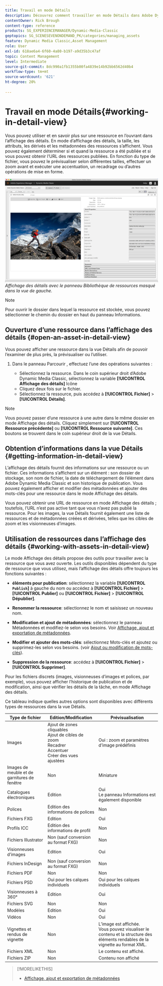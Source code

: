 ```yaml
---
title: Travail en mode Détails
description: Découvrez comment travailler en mode Détails dans Adobe Dynamic Media Classic.
contentOwner: Rick Brough
content-type: reference
products: SG_EXPERIENCEMANAGER/Dynamic-Media-Classic
geptopics: SG_SCENESEVENONDEMAND_PK/categories/managing_assets
feature: Dynamic Media Classic,Asset Management
role: User
exl-id: 618ae6a4-6f60-4a80-b197-a9d35b3c47af
topic: Content Management
level: Intermediate
source-git-commit: 8dc990a1fb1355b00fa4839e14b92bb6562d40b4
workflow-type: tm+mt
source-wordcount: '621'
ht-degree: 20%

---
```


# Travail en mode Détails{#working-in-detail-view}

Vous pouvez utiliser et en savoir plus sur une ressource en l’ouvrant dans l’affichage des détails. En mode d’affichage des détails, la taille, les attributs, les dérivés et les métadonnées des ressources s’affichent. Vous pouvez également déterminer si et quand la ressource a été publiée et si vous pouvez obtenir l’URL des ressources publiées. En fonction du type de fichier, vous pouvez le prévisualiser selon différentes tailles, effectuer un zoom avant et exécuter une accentuation, un recadrage ou d’autres opérations de mise en forme.

<!-- 

Comment Type: remark
Last Modified By: Rick Brough (rbrough@adobe.com)
Last Modified Date: 2018-06-14T13:52:46.623-0400

<p>as_detail_view_popup.png found in Downloads on local in folder "scene7-images"</p>

 -->

![Affichage des détails](/help/using/assets/image_0.img.png)
*Affichage des détails avec le panneau Bibliothèque de ressources masqué dans la vue de gauche.*

>[!NOTE]
>
>Pour ouvrir le dossier dans lequel la ressource est stockée, vous pouvez sélectionner le chemin du dossier en haut du panneau Informations.

## Ouverture d’une ressource dans l’affichage des détails {#open-an-asset-in-detail-view}

Vous pouvez afficher une ressource dans la vue Détails afin de pouvoir l’examiner de plus près, la prévisualiser ou l’utiliser.

1. Dans le panneau Parcourir , effectuez l’une des opérations suivantes :

   * Sélectionnez la ressource. Dans le coin supérieur droit d’Adobe Dynamic Media Classic, sélectionnez la variable **[!UICONTROL Affichage des détails]** Icône
   * Cliquez deux fois sur le fichier.
   * Sélectionnez la ressource, puis accédez à **[!UICONTROL Fichier]** > **[!UICONTROL Détails]**.

>[!NOTE]
>
>Vous pouvez passer d’une ressource à une autre dans le même dossier en mode Affichage des détails. Cliquez simplement sur **[!UICONTROL Ressource précédente]** ou **[!UICONTROL Ressource suivante]**. Ces boutons se trouvent dans le coin supérieur droit de la vue Détails.

## Obtention d’informations dans la vue Détails {#getting-information-in-detail-view}

L’affichage des détails fournit des informations sur une ressource ou un fichier. Ces informations s’affichent sur un élément : son dossier de stockage, son nom de fichier, la date de téléchargement de l’élément dans Adobe Dynamic Media Classic et son historique de publication. Vous pouvez également afficher et modifier des métadonnées et ajouter des mots-clés pour une ressource dans le mode Affichage des détails.

Vous pouvez obtenir une URL de ressource en mode Affichage des détails ; toutefois, l’URL n’est pas active tant que vous n’avez pas publié la ressource. Pour les images, la vue Détails fournit également une liste de ressources et de métadonnées créées et dérivées, telles que les cibles de zoom et les visionneuses d’images.

## Utilisation de ressources dans l’affichage des détails {#working-with-assets-in-detail-view}

Le mode Affichage des détails propose des outils pour travailler avec la ressource que vous avez ouverte. Les outils disponibles dépendent du type de ressource que vous utilisez, mais l’affichage des détails offre toujours les fonctions suivantes :

* **éléments pour publication**: sélectionnez la variable **[!UICONTROL `Publish`]** à gauche du nom ou accédez à **[!UICONTROL Fichier]** > **[!UICONTROL Publier]** ou **[!UICONTROL Fichier]** > **[!UICONTROL Dépublier]**.

* **Renommer la ressource**: sélectionnez le nom et saisissez un nouveau nom.

* **Modification et ajout de métadonnées**: sélectionnez le panneau Métadonnées et modifiez-le selon vos besoins. Voir [Affichage, ajout et exportation de métadonnées](/help/using/viewing-adding-exporting-metadata.md).

* **Modifier et ajouter des mots-clés**: sélectionnez Mots-clés et ajoutez ou supprimez-les selon vos besoins. (voir [Ajout ou modification de mots-clés](/help/using/viewing-adding-exporting-metadata.md)).

* **Suppression de la ressource**: accédez à **[!UICONTROL Fichier]** > **[!UICONTROL Supprimer]**.

Pour les fichiers discrets (images, visionneuses d’images et polices, par exemple), vous pouvez afficher l’historique de publication et de modification, ainsi que vérifier les détails de la tâche, en mode Affichage des détails.

Ce tableau indique quelles autres options sont disponibles avec différents types de ressources dans la vue Détails.

| Type de fichier | Edition/Modification | Prévisualisation |
| --- | --- | --- |
| Images | Ajout de zones cliquables<br>Ajout de cibles de zoom<br>Recadrer<br>Accentuer<br>Créer des vues ajustées | Oui : zoom et paramètres d’image prédéfinis |
| Images de meuble et de garnitures de fenêtre | Non | Miniature |
| Catalogues électroniques | Edition | Oui<br>Le panneau Informations est également disponible |
| Polices | Edition des informations de polices | Non |
| Fichiers FXG | Edition | Oui |
| Profils ICC | Edition des informations de profil | Non |
| Fichiers Illustrator | Non (sauf conversion au format FXG) | Non |
| Visionneuses d’images | Edition | Oui |
| Fichiers InDesign | Non (sauf conversion au format FXG) | Non |
| Fichiers PDF | Non | Non |
| Fichiers PSD | Oui pour les calques individuels | Oui pour les calques individuels |
| Visionneuses à 360° | Edition | Oui |
| Fichiers SVG | Non | Non |
| Modèles | Edition | Oui |
| Vidéos | Non | Oui |
| Vignettes et rendus de vignette | Non | L’image est affichée.<br>Vous pouvez visualiser le contenu et la structure des éléments rendables de la vignette au format XML. |
| Fichiers XML | Non | Le contenu est affiché. |
| Fichiers ZIP | Non | Contenu non affiché |

>[!MORELIKETHIS]
>
>* [Affichage, ajout et exportation de métadonnées](viewing-adding-exporting-metadata.md#viewing_adding_and_exporting_metadata)
